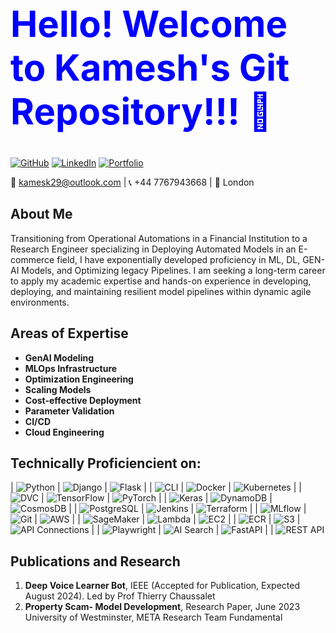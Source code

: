 <!-- Heading -->
<h1 style="color:blue; font-size: 58px; font-weight: bold;">Hello! Welcome to Kamesh's Git Repository!!! 🤩 </h1>



[![GitHub](https://img.shields.io/badge/GitHub-Kamesk-181717?style=for-the-badge&logo=github)](https://github.com/Kamesk)
[![LinkedIn](https://img.shields.io/badge/LinkedIn-Kamesh%20Kumar-0077B5?style=for-the-badge&logo=linkedin)](https://www.linkedin.com/in/kamesh-kumar-3774561b3/)
[![Portfolio](https://img.shields.io/badge/Portfolio-Kamesh-0A66C2?style=for-the-badge&logo=Google-Chrome)](https://kamesk.github.io/kamesk_portfolio/)

📧 kamesk29@outlook.com | 📞 +44 7767943668 | 📍 London

## About Me

Transitioning from Operational Automations in a Financial Institution to a Research Engineer specializing in Deploying Automated Models in an E-commerce field, I have exponentially developed proficiency in ML, DL, GEN-AI Models, and Optimizing legacy Pipelines. I am seeking a long-term career to apply my academic expertise and hands-on experience in developing, deploying, and maintaining resilient model pipelines within dynamic agile environments.

## Areas of Expertise

- **GenAI Modeling**
- **MLOps Infrastructure**
- **Optimization Engineering**
- **Scaling Models**
- **Cost-effective Deployment**
- **Parameter Validation**
- **CI/CD**
- **Cloud Engineering**

## Technically Proficiencient on:

| ![Python](https://img.shields.io/badge/-Python-3776AB?style=flat&logo=python&logoColor=white) | ![Django](https://img.shields.io/badge/-Django-092E20?style=flat&logo=django&logoColor=white) | ![Flask](https://img.shields.io/badge/-Flask-000000?style=flat&logo=flask&logoColor=white) |
| ![CLI](https://img.shields.io/badge/-CLI-4EAA25?style=flat&logo=gnu-bash&logoColor=white) | ![Docker](https://img.shields.io/badge/-Docker-2496ED?style=flat&logo=docker&logoColor=white) | ![Kubernetes](https://img.shields.io/badge/-Kubernetes-326CE5?style=flat&logo=kubernetes&logoColor=white) |
| ![DVC](https://img.shields.io/badge/-DVC-945DD6?style=flat&logo=dvc&logoColor=white) | ![TensorFlow](https://img.shields.io/badge/-TensorFlow-FF6F00?style=flat&logo=tensorflow&logoColor=white) | ![PyTorch](https://img.shields.io/badge/-PyTorch-EE4C2C?style=flat&logo=pytorch&logoColor=white) |
| ![Keras](https://img.shields.io/badge/-Keras-D00000?style=flat&logo=keras&logoColor=white) | ![DynamoDB](https://img.shields.io/badge/-DynamoDB-4053D6?style=flat&logo=amazon-dynamodb&logoColor=white) | ![CosmosDB](https://img.shields.io/badge/-CosmosDB-0078D4?style=flat&logo=microsoft-azure&logoColor=white) |
| ![PostgreSQL](https://img.shields.io/badge/-PostgreSQL-336791?style=flat&logo=postgresql&logoColor=white) | ![Jenkins](https://img.shields.io/badge/-Jenkins-D24939?style=flat&logo=jenkins&logoColor=white) | ![Terraform](https://img.shields.io/badge/-Terraform-7B42BC?style=flat&logo=terraform&logoColor=white) |
| ![MLflow](https://img.shields.io/badge/-MLflow-0194E2?style=flat&logo=mlflow&logoColor=white) | ![Git](https://img.shields.io/badge/-Git-F05032?style=flat&logo=git&logoColor=white) | ![AWS](https://img.shields.io/badge/-AWS-232F3E?style=flat&logo=amazon-aws&logoColor=white) |
| ![SageMaker](https://img.shields.io/badge/-SageMaker-232F3E?style=flat&logo=amazon-aws&logoColor=white) | ![Lambda](https://img.shields.io/badge/-Lambda-232F3E?style=flat&logo=amazon-aws&logoColor=white) | ![EC2](https://img.shields.io/badge/-EC2-232F3E?style=flat&logo=amazon-aws&logoColor=white) |
| ![ECR](https://img.shields.io/badge/-ECR-232F3E?style=flat&logo=amazon-aws&logoColor=white) | ![S3](https://img.shields.io/badge/-S3-232F3E?style=flat&logo=amazon-aws&logoColor=white) | ![API Connections](https://img.shields.io/badge/-API%20Connections-0078D4?style=flat&logo=microsoft-azure&logoColor=white) |
| ![Playwright](https://img.shields.io/badge/-Playwright-2EAD33?style=flat&logo=playwright&logoColor=white) | ![AI Search](https://img.shields.io/badge/-AI%20Search-0078D4?style=flat&logo=microsoft-azure&logoColor=white) | ![FastAPI](https://img.shields.io/badge/-FastAPI-009688?style=flat&logo=fastapi&logoColor=white) |
| ![REST API](https://img.shields.io/badge/-REST%20API-FF6F00?style=flat&logo=rest&logoColor=white) 
## Publications and Research

1. **Deep Voice Learner Bot**, IEEE (Accepted for Publication, Expected August 2024). Led by Prof Thierry Chaussalet
2. **Property Scam- Model Development**, Research Paper, June 2023 University of Westminster, META Research Team Fundamental
